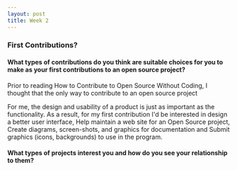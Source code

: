 ```yaml
---
layout: post
title: Week 2
---
```


### First Contributions?

#### What types of contributions do you think are suitable choices for you to make as your first contributions to an open source project?

Prior to reading How to Contribute to Open Source Without Coding, I thought that the only way to contribute to an open source project 

For me, the design and usability of a product is just as important as the functionality. 
As a result, for my first contribution I'd be interested in design a better user interface, Help maintain a web site for an Open Source project, Create diagrams, screen-shots, and graphics for documentation and Submit graphics (icons, backgrounds) to use in the program. 

#### What types of projects interest you and how do you see your relationship to them?

